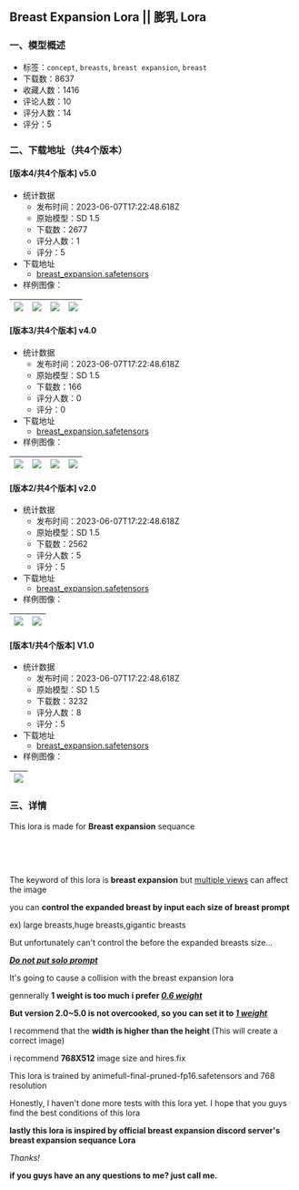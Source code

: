 ## Breast Expansion Lora || 膨乳 Lora
### 一、模型概述

- 标签：`concept`, `breasts`, `breast expansion`, `breast`
- 下载数：8637
- 收藏人数：1416
- 评论人数：10
- 评分人数：14
- 评分：5

### 二、下载地址（共4个版本）

#### [版本4/共4个版本] v5.0

- 统计数据
  - 发布时间：2023-06-07T17:22:48.618Z
  - 原始模型：SD 1.5
  - 下载数：2677
  - 评分人数：1
  - 评分：5
- 下载地址
  - [breast_expansion.safetensors](https://civitai.com/api/download/models/91184)
- 样例图像：

| <img src="https://image.civitai.com/xG1nkqKTMzGDvpLrqFT7WA/33d78116-0f75-4019-bc27-b0c202a625fc/width=450/1063842.jpeg" /> | <img src="https://image.civitai.com/xG1nkqKTMzGDvpLrqFT7WA/a45e1608-1e5b-471d-b695-0c380db93a6e/width=450/1063840.jpeg" /> | <img src="https://image.civitai.com/xG1nkqKTMzGDvpLrqFT7WA/6cfd83ca-38c8-4caa-bdfb-9457668c6c90/width=450/1063841.jpeg" /> | <img src="https://image.civitai.com/xG1nkqKTMzGDvpLrqFT7WA/31b2647c-1986-4dcd-b2c3-cb4b6687e72e/width=450/1063839.jpeg" /> |
| ---- | ---- | ---- | ---- |

#### [版本3/共4个版本] v4.0

- 统计数据
  - 发布时间：2023-06-07T17:22:48.618Z
  - 原始模型：SD 1.5
  - 下载数：166
  - 评分人数：0
  - 评分：0
- 下载地址
  - [breast_expansion.safetensors](https://civitai.com/api/download/models/91183)
- 样例图像：

| <img src="https://image.civitai.com/xG1nkqKTMzGDvpLrqFT7WA/4767dd5d-f53a-497c-8aae-ea157e972534/width=450/1063802.jpeg" /> | <img src="https://image.civitai.com/xG1nkqKTMzGDvpLrqFT7WA/2348e95f-d4c4-403d-ae2e-993d64063408/width=450/1063801.jpeg" /> | <img src="https://image.civitai.com/xG1nkqKTMzGDvpLrqFT7WA/c8b62796-e3c4-464f-a89b-0bdc5c6a1e4d/width=450/1063800.jpeg" /> | <img src="https://image.civitai.com/xG1nkqKTMzGDvpLrqFT7WA/8950aa83-94e4-42c8-b5f1-30b76aa06e50/width=450/1063799.jpeg" /> |
| ---- | ---- | ---- | ---- |

#### [版本2/共4个版本] v2.0

- 统计数据
  - 发布时间：2023-06-07T17:22:48.618Z
  - 原始模型：SD 1.5
  - 下载数：2562
  - 评分人数：5
  - 评分：5
- 下载地址
  - [breast_expansion.safetensors](https://civitai.com/api/download/models/70431)
- 样例图像：

| <img src="https://image.civitai.com/xG1nkqKTMzGDvpLrqFT7WA/89c756a5-35f9-43c5-b678-180e5c990568/width=450/970056.jpeg" /> | <img src="https://image.civitai.com/xG1nkqKTMzGDvpLrqFT7WA/25cc2954-6f1e-4412-9a50-ce549bb581e5/width=450/1063738.jpeg" /> |
| ---- | ---- |

#### [版本1/共4个版本] V1.0

- 统计数据
  - 发布时间：2023-06-07T17:22:48.618Z
  - 原始模型：SD 1.5
  - 下载数：3232
  - 评分人数：8
  - 评分：5
- 下载地址
  - [breast_expansion.safetensors](https://civitai.com/api/download/models/56474)
- 样例图像：

| <img src="https://image.civitai.com/xG1nkqKTMzGDvpLrqFT7WA/fc38015c-d800-4f7d-bf95-40dfe39a347d/width=450/970146.jpeg" /> |
| ---- |


### 三、详情
<p>This lora is made for <strong>Breast expansion</strong> sequance</p><p></p><h2 id="heading-30">ㅤ</h2><p></p><p></p><p>The keyword of this lora is <strong>breast expansion</strong> but <u>multiple views</u> can affect the image</p><p></p><p></p><p>you can <strong>control the expanded breast by input each size of breast prompt</strong></p><p>ex) large breasts,huge breasts,gigantic breasts</p><p>But unfortunately can't control the before the expanded breasts size...</p><p></p><p><strong><em><u>Do not put solo prompt</u></em></strong></p><p>It's going to cause a collision with the breast expansion lora</p><p></p><p>gennerally <strong>1 weight is too much i prefer <em><u>0.6 weight</u></em></strong></p><p><strong>But version 2.0~5.0 is not overcooked, so you can set it to <em><u>1 weight</u></em></strong></p><p></p><p>I recommend that the <strong>width is higher than the height </strong>(This will create a correct image)</p><p>i recommend <strong>768X512</strong> image size and hires.fix </p><p></p><p></p><p>This lora is trained by animefull-final-pruned-fp16.safetensors and 768 resolution</p><p></p><p></p><p>Honestly, I haven't done more tests with this lora yet. I hope that you guys find the best conditions of this lora</p><p></p><p></p><p><strong>lastly this lora is inspired by official breast expansion discord server's breast expansion sequance Lora</strong></p><p><em>Thanks!</em></p><p></p><p><strong>if you guys have an any questions to me? just call me.</strong></p>